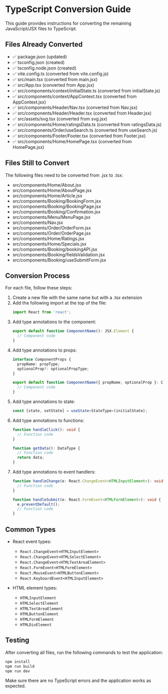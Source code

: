 # TypeScript Conversion Guide

This guide provides instructions for converting the remaining JavaScript/JSX files to TypeScript.

## Files Already Converted

- ✅ package.json (updated)
- ✅ tsconfig.json (created)
- ✅ tsconfig.node.json (created)
- ✅ vite.config.ts (converted from vite.config.js)
- ✅ src/main.tsx (converted from main.jsx)
- ✅ src/App.tsx (converted from App.jsx)
- ✅ src/components/context/initialState.ts (converted from initialState.js)
- ✅ src/components/context/AppContext.tsx (converted from AppContext.jsx)
- ✅ src/components/Header/Nav.tsx (converted from Nav.jsx)
- ✅ src/components/Header/Header.tsx (converted from Header.jsx)
- ✅ src/assets/svg.tsx (converted from svg.jsx)
- ✅ src/components/Home/ratingsData.ts (converted from ratingsData.js)
- ✅ src/components/Order/useSearch.ts (converted from useSearch.js)
- ✅ src/components/Footer/Footer.tsx (converted from Footer.jsx)
- ✅ src/components/Home/HomePage.tsx (converted from HomePage.jsx)

## Files Still to Convert

The following files need to be converted from .jsx to .tsx:

- src/components/Home/About.jsx
- src/components/Home/AboutPage.jsx
- src/components/Home/Article.jsx
- src/components/Booking/BookingForm.jsx
- src/components/Booking/BookingPage.jsx
- src/components/Booking/Confirmation.jsx
- src/components/Menu/MenuPage.jsx
- src/components/Nav.jsx
- src/components/Order/OrderForm.jsx
- src/components/Order/OrderPage.jsx
- src/components/Home/Ratings.jsx
- src/components/Home/Specials.jsx
- src/components/Booking/bookingAPI.jsx
- src/components/Booking/fieldsValidation.jsx
- src/components/Booking/useSubmitForm.jsx

## Conversion Process

For each file, follow these steps:

1. Create a new file with the same name but with a .tsx extension
2. Add the following import at the top of the file:
   ```typescript
   import React from 'react';
   ```
3. Add type annotations to the component:
   ```typescript
   export default function ComponentName(): JSX.Element {
     // Component code
   }
   ```
4. Add type annotations to props:
   ```typescript
   interface ComponentProps {
     propName: propType;
     optionalProp?: optionalPropType;
   }
   
   export default function ComponentName({ propName, optionalProp }: ComponentProps): JSX.Element {
     // Component code
   }
   ```
5. Add type annotations to state:
   ```typescript
   const [state, setState] = useState<StateType>(initialState);
   ```
6. Add type annotations to functions:
   ```typescript
   function handleClick(): void {
     // Function code
   }
   
   function getData(): DataType {
     // Function code
     return data;
   }
   ```
7. Add type annotations to event handlers:
   ```typescript
   function handleChange(e: React.ChangeEvent<HTMLInputElement>): void {
     // Function code
   }
   
   function handleSubmit(e: React.FormEvent<HTMLFormElement>): void {
     e.preventDefault();
     // Function code
   }
   ```

## Common Types

- React event types:
  - `React.ChangeEvent<HTMLInputElement>`
  - `React.ChangeEvent<HTMLSelectElement>`
  - `React.ChangeEvent<HTMLTextAreaElement>`
  - `React.FormEvent<HTMLFormElement>`
  - `React.MouseEvent<HTMLButtonElement>`
  - `React.KeyboardEvent<HTMLInputElement>`

- HTML element types:
  - `HTMLInputElement`
  - `HTMLSelectElement`
  - `HTMLTextAreaElement`
  - `HTMLButtonElement`
  - `HTMLFormElement`
  - `HTMLDivElement`

## Testing

After converting all files, run the following commands to test the application:

```bash
npm install
npm run build
npm run dev
```

Make sure there are no TypeScript errors and the application works as expected.